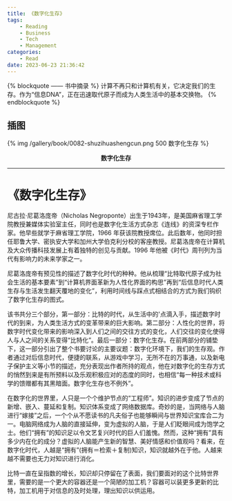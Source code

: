 ```yaml
---
title: 《数字化生存》
tags:
	- Reading
	- Business
	- Tech
	- Management
categories:
	- Read
date: 2023-06-23 21:36:42
---
```


{% blockquote —— 书中摘录 %}
计算不再只和计算机有关，它决定我们的生存。作为“信息DNA”，正在迅速取代原子而成为人类生活中的基本交换物。
{% endblockquote %}

<!-- more -->

## 插图
{% img /gallery/book/0082-shuzihuashengcun.png 500 数字化生存 %}
<p align="center"><b>数字化生存</b></p>

-----

# 《数字化生存》

尼古拉·尼葛洛庞帝（Nicholas Negroponte）出生于1943年，是美国麻省理工学院教授兼媒体实验室主任，同时也是数字化生活方式杂志《连线》的资深专栏作家。他早些就学于麻省理工学院，1966 年获该院教授席位。此后数年，他同时担任耶鲁大学、密执安大学和加州大学伯克利分校的客座教授。尼葛洛庞帝在计算机及大众传播科技发展上有着独特的创见与贡献。1996 年他被《时代》周刊列为当代有影响力的未来学家之一。

尼葛洛庞帝有预见性的描述了数字化时代的种种。他从梳理“比特取代原子成为社会生活的基本要素”到“计算机界面革新为人性化界面的构思”再到“后信息时代人类生存与生活发生翻天覆地的变化”，利用时间线与踩点式相结合的方式为我们钩织了数字化生存的图式。

该书共分三个部分，第一部分：比特的时代，从生活中的'点滴入手，描述数字时代的到来，为人类生活方式的变革带来的巨大影响。第二部分：人性化的世界，将数字时代变化带来的影响深入到人们之间的交往方式的变化，人们交往的变化使得人与人之间的关系变得“比特化”。最后一部分：数字化生存。在前两部分的铺垫下，这一部分引出了整个书要讨论的主要议题：数字化环境下，我们的生存观。作者通过对后信息时代，便捷的联系，从游戏中学习，无所不在的万事通，以及新电子保护主义等小节的描述，充分表现出作者所持的观点，他在对数字化的生存方式的悄然到来是有所预料以及乐观积极应对的态度的同时，也相信“每一种技术或科学的馈赠都有其黑暗面。数字化生存也不例外”。

在数字化的世界里，人只是一个个维护节点的“工程师”。知识的进步变成了节点的新增、嵌入、蔓延和复制。知识体系变成了网络数据库。奇妙的是，当网络与人脑进行“嫁接”之后，一个个从不愿读书的凡夫俗子也能够瞬间与世界知识宝库合二为一。电脑网络成为人脑的直接延伸，变为虚拟的人脑，于是人们眨眼间成为饱学之士。他们“拥有”的知识足以令文艺复兴时代的巨人们羞愧。然而，这种“拥有”具有多少内在化的成分？虚拟的人脑能产生新的智慧、美好情感和价值观吗？看来，在数字化时代，人越是“拥有”(拥有＝检索＋复制)知识，知识就越外在于他。人越来越不需要也无力对知识进行消化。

比特一直在呈指数的增长，知识却只停留在了表面，我们要面对的这个比特世界里，需要的是一个更大的容器还是一个简陋的加工机？容器可以装更多更新的比特，加工机用于对信息的及时处理，理出知识以供运用。